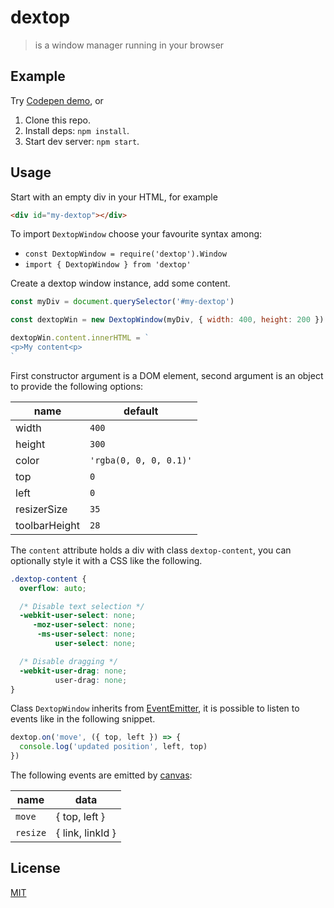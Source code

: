 # dextop

> is a window manager running in your browser

## Example

Try [Codepen demo](https://codepen.io/fibo/full/xPomej/), or

1. Clone this repo.
2. Install deps: `npm install`.
3. Start dev server: `npm start`.

## Usage

Start with an empty div in your HTML, for example

```html
<div id="my-dextop"></div>
```

To import `DextopWindow` choose your favourite syntax among:

* `const DextopWindow = require('dextop').Window`
* `import { DextopWindow } from 'dextop'`

Create a dextop window instance, add some content.

```javascript
const myDiv = document.querySelector('#my-dextop')

const dextopWin = new DextopWindow(myDiv, { width: 400, height: 200 })

dextopWin.content.innerHTML = `
<p>My content<p>
`
```

First constructor argument is a DOM element, second argument is an object to provide the following options:

| name          | default                |
|---------------|------------------------|
| width         | `400`                  |
| height        | `300`                  |
| color         | `'rgba(0, 0, 0, 0.1)'` |
| top           | `0`                    |
| left          | `0`                    |
| resizerSize   | `35`                   |
| toolbarHeight | `28`                   |


The `content` attribute holds a div with class `dextop-content`, you can optionally
style it with a CSS like the following.

```css
.dextop-content {
  overflow: auto;

  /* Disable text selection */
  -webkit-user-select: none;
     -moz-user-select: none;
      -ms-user-select: none;
          user-select: none;

  /* Disable dragging */
  -webkit-user-drag: none;
          user-drag: none;
}
```

Class `DextopWindow` inherits from [EventEmitter](https://www.npmjs.com/package/events), it is possible to
listen to events like in the following snippet.

```javascript
dextop.on('move', ({ top, left }) => {
  console.log('updated position', left, top)
})
```

The following events are emitted by [canvas](#canvas):

| name     | data             |
|----------|------------------|
| `move`   | { top, left }    |
| `resize` | { link, linkId } |

## License

[MIT](http://g14n.info/mit-license/)

